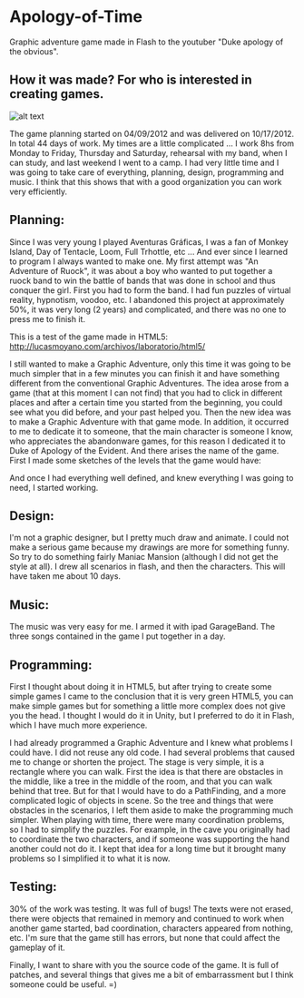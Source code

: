 # Apology-of-Time
Graphic adventure game made in Flash to the youtuber "Duke apology of the obvious".

## How it was made? For who is interested in creating games.
![alt text](https://raw.githubusercontent.com/username/projectname/branch/path/to/img.png)

The game planning started on 04/09/2012 and was delivered on 10/17/2012. In total 44 days of work.
My times are a little complicated ... I work 8hs from Monday to Friday, Thursday and Saturday, rehearsal with my band, when I can study, and last weekend I went to a camp. I had very little time and I was going to take care of everything, planning, design, programming and music.
I think that this shows that with a good organization you can work very efficiently.

## Planning:
Since I was very young I played Aventuras Gráficas, I was a fan of Monkey Island, Day of Tentacle, Loom, Full Trhottle, etc ... And ever since I learned to program I always wanted to make one.
My first attempt was "An Adventure of Ruock", it was about a boy who wanted to put together a ruock band to win the battle of bands that was done in school and thus conquer the girl. First you had to form the band. I had fun puzzles of virtual reality, hypnotism, voodoo, etc. I abandoned this project at approximately 50%, it was very long (2 years) and complicated, and there was no one to press me to finish it.

This is a test of the game made in HTML5:
http://lucasmoyano.com/archivos/laboratorio/html5/


I still wanted to make a Graphic Adventure, only this time it was going to be much simpler that in a few minutes you can finish it and have something different from the conventional Graphic Adventures.
The idea arose from a game (that at this moment I can not find) that you had to click in different places and after a certain time you started from the beginning, you could see what you did before, and your past helped you.
Then the new idea was to make a Graphic Adventure with that game mode. In addition, it occurred to me to dedicate it to someone, that the main character is someone I know, who appreciates the abandonware games, for this reason I dedicated it to Duke of Apology of the Evident. And there arises the name of the game.
First I made some sketches of the levels that the game would have:


And once I had everything well defined, and knew everything I was going to need, I started working.

## Design:
I'm not a graphic designer, but I pretty much draw and animate. I could not make a serious game because my drawings are more for something funny. So try to do something fairly Maniac Mansion (although I did not get the style at all). I drew all scenarios in flash, and then the characters. This will have taken me about 10 days.

## Music:
The music was very easy for me. I armed it with ipad GarageBand. The three songs contained in the game I put together in a day.

## Programming:
First I thought about doing it in HTML5, but after trying to create some simple games I came to the conclusion that it is very green HTML5, you can make simple games but for something a little more complex does not give you the head. I thought I would do it in Unity, but I preferred to do it in Flash, which I have much more experience.

I had already programmed a Graphic Adventure and I knew what problems I could have. I did not reuse any old code. I had several problems that caused me to change or shorten the project.
The stage is very simple, it is a rectangle where you can walk. First the idea is that there are obstacles in the middle, like a tree in the middle of the room, and that you can walk behind that tree. But for that I would have to do a PathFinding, and a more complicated logic of objects in scene. So the tree and things that were obstacles in the scenarios, I left them aside to make the programming much simpler.
When playing with time, there were many coordination problems, so I had to simplify the puzzles. For example, in the cave you originally had to coordinate the two characters, and if someone was supporting the hand another could not do it. I kept that idea for a long time but it brought many problems so I simplified it to what it is now.

## Testing:
30% of the work was testing. It was full of bugs! The texts were not erased, there were objects that remained in memory and continued to work when another game started, bad coordination, characters appeared from nothing, etc.
I'm sure that the game still has errors, but none that could affect the gameplay of it.

Finally, I want to share with you the source code of the game.
It is full of patches, and several things that gives me a bit of embarrassment but I think someone could be useful. =)
